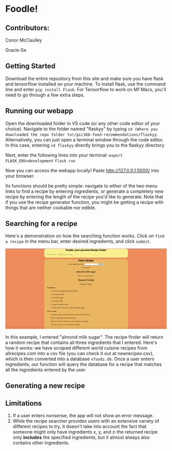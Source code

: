 # Foodle! 
## Contributors:
Conor McCaulley

Gracie Ge

## Getting Started
Download the entire repository from this site and make sure you have flask and tensorflow installed on your machine.
To install flask, use the command line and enter `pip install Flask`. For Tensorflow to work on M1 Macs, you'll need to go through a few extra steps. 

## Running our webapp
Open the downloaded folder in VS code (or any other code editor of your choice). Navigate to the folder named "flaskyy" by typing `cd (Where you downloaded the repo folder to)/pic16b-food-recommendations/flaskyy`. Alternatively, you can just open a terminal window through the code editor. In this case, entering `cd flaskyy` directly brings you to the flaskyy directory. 

Next, enter the following lines into your terminal:
`export FLASK_ENV=development`
`flask run`

Now you can access the webapp locally! Paste http://127.0.0.1:5000/ into your browser.

Its functions should be pretty simple: navigate to either of the two menu links to find a recipe by entering ingredients, or generate a completely new recipe by entering the length of the recipe you'd like to generate. Note that if you use the recipe generator function, you might be getting a recipe with things that are neither cookable nor edible.

## Searching for a recipe
Here's a demonstration on how the searching function works. Click on `find a recipe` in the menu bar, enter desired ingredients, and click `submit`.

![finder.png](/flaskyy/finder.png)

In this example, I entered "almond milk sugar". The recipe finder will return a random recipe that contains all three ingredients that I entered. 
Here's how it works: we have scraped different world cuisine recipes from allrecipes.com into a csv file (you can check it out at newrecipes.csv), which is then converted into a database `xfoodz.db`. Once a user enters ingredients, our function will query the database for a recipe that matches all the ingredients entered by the user.

## Generating a new recipe

## Limitations
1. If a user enters nonsense, the app will not show an error message. 
2. While the recipe searcher provides users with an extensive variety of different recipes to try, it doesn't take into account the fact that someone might only have ingredients x, y, and z-the returned recipe only **includes** the specified ingredients, but it almost always also contains other ingredients. 
